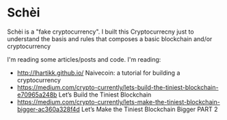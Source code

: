 # Schèi

Schèi is a "fake cryptocurrency". I built this Cryptocurrecny just to understand the basis and rules that composes a basic blockchain and/or cryptocurrency

I'm reading some articles/posts and code. I'm reading:
- http://lhartikk.github.io/ Naivecoin: a tutorial for building a cryptocurrency
- https://medium.com/crypto-currently/lets-build-the-tiniest-blockchain-e70965a248b Let’s Build the Tiniest Blockchain
-  https://medium.com/crypto-currently/lets-make-the-tiniest-blockchain-bigger-ac360a328f4d Let’s Make the Tiniest Blockchain Bigger PART 2
